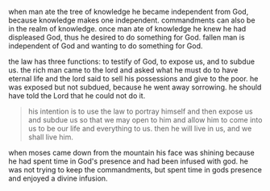 when man ate the tree of knowledge he became independent from God, because knowledge makes one independent. commandments can also be in the realm of knowledge.
once man ate of knowledge he knew he had displeased God, thus he desired to do something
for God. fallen man is independent of God and wanting to do something for God.

the law has three functions: to testify of God, to expose us, and to subdue us. the rich man came to the lord and asked what he must do to have eternal life and the lord said to sell his possessions and give to the poor. he was exposed but not subdued, because he went away sorrowing. he should have told the Lord that he could not do it.

> his intention is to use the law to portray himself and then expose us and subdue us so that we may open to him and allow him to come into us to be our life and everything to us. then he will live in us, and we shall live him.

when moses came down from the mountain his face was shining because he had spent time in God's presence and had been infused with god. he was not trying to keep the commandments, but spent time in gods presence and enjoyed a divine infusion.
